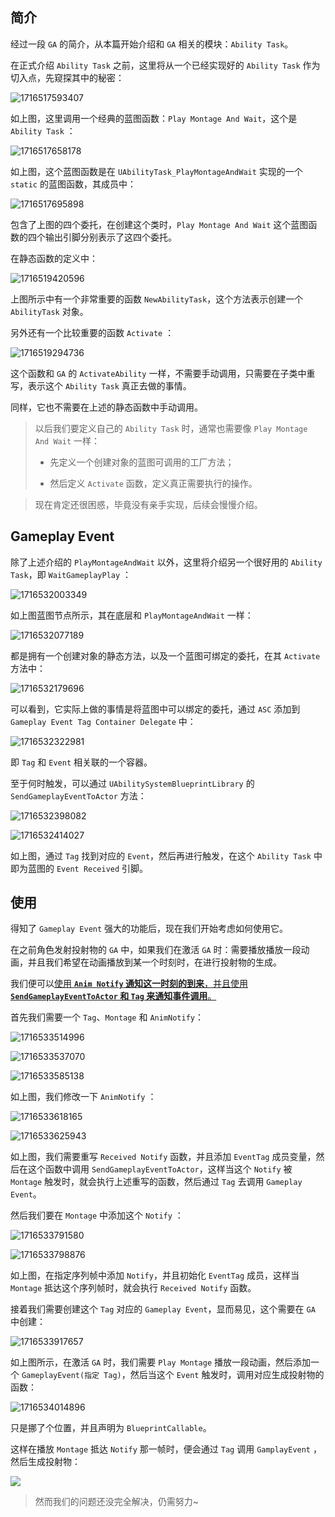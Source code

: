 ## 简介

经过一段 `GA` 的简介，从本篇开始介绍和 `GA` 相关的模块：`Ability Task`。

在正式介绍 `Ability Task` 之前，这里将从一个已经实现好的 `Ability Task` 作为切入点，先窥探其中的秘密：

![1716517593407](image/1716517593407.png)

如上图，这里调用一个经典的蓝图函数：`Play Montage And Wait`，这个是 `Ability Task` ：

![1716517658178](image/1716517658178.png)

如上图，这个蓝图函数是在 `UAbilityTask_PlayMontageAndWait` 实现的一个 `static` 的蓝图函数，其成员中：

![1716517695898](image/1716517695898.png)

包含了上图的四个委托，在创建这个类时，`Play Montage And Wait` 这个蓝图函数的四个输出引脚分别表示了这四个委托。

在静态函数的定义中：

![1716519420596](image/1716519420596.png)

上图所示中有一个非常重要的函数 `NewAbilityTask`，这个方法表示创建一个 `AbilityTask` 对象。

另外还有一个比较重要的函数 `Activate` ：

![1716519294736](image/1716519294736.png)

这个函数和 `GA` 的 `ActivateAbility` 一样，不需要手动调用，只需要在子类中重写，表示这个 `Ability Task` 真正去做的事情。

同样，它也不需要在上述的静态函数中手动调用。

> 以后我们要定义自己的 `Ability Task` 时，通常也需要像 `Play Montage And Wait` 一样：
>
> - 先定义一个创建对象的蓝图可调用的工厂方法；
>
> - 然后定义 `Activate` 函数，定义真正需要执行的操作。

> 现在肯定还很困惑，毕竟没有亲手实现，后续会慢慢介绍。

## Gameplay Event

除了上述介绍的 `PlayMontageAndWait` 以外，这里将介绍另一个很好用的 `Ability Task`，即 `WaitGameplayPlay` ：

![1716532003349](image/1716532003349.png)

如上图蓝图节点所示，其在底层和 `PlayMontageAndWait` 一样：

![1716532077189](image/1716532077189.png)

都是拥有一个创建对象的静态方法，以及一个蓝图可绑定的委托，在其 `Activate` 方法中：

![1716532179696](image/1716532179696.png)

可以看到，它实际上做的事情是将蓝图中可以绑定的委托，通过 `ASC` 添加到 `Gameplay Event Tag Container Delegate` 中：

![1716532322981](image/1716532322981.png)

即 `Tag` 和 `Event` 相关联的一个容器。

至于何时触发，可以通过 `UAbilitySystemBlueprintLibrary` 的 `SendGameplayEventToActor` 方法：

![1716532398082](image/1716532398082.png)

![1716532414027](image/1716532414027.png)

如上图，通过 `Tag` 找到对应的 `Event`，然后再进行触发，在这个 `Ability Task` 中即为蓝图的 `Event Received` 引脚。

## 使用

得知了 `Gameplay Event` 强大的功能后，现在我们开始考虑如何使用它。

在之前角色发射投射物的 `GA` 中，如果我们在激活 `GA` 时：需要播放播放一段动画，并且我们希望在动画播放到某一个时刻时，在进行投射物的生成。

我们便可以<u>使用 **`Anim Notify` 通知这一时刻的到来**，并且使用 **`SendGameplayEventToActor` 和 `Tag` 来通知事件调用**。</u>

首先我们需要一个 `Tag`、`Montage` 和 `AnimNotify`：

![1716533514996](image/1716533514996.png)

![1716533537070](image/1716533537070.png)

![1716533585138](image/1716533585138.png)

如上图，我们修改一下 `AnimNotify` ：

![1716533618165](image/1716533618165.png)

![1716533625943](image/1716533625943.png)

如上图，我们需要重写 `Received Notify` 函数，并且添加 `EventTag` 成员变量，然后在这个函数中调用 `SendGameplayEventToActor`，这样当这个 `Notify` 被 `Montage` 触发时，就会执行上述重写的函数，然后通过 `Tag` 去调用 `Gameplay Event`。

然后我们要在 `Montage` 中添加这个 `Notify` ：

![1716533791580](image/1716533791580.png)

![1716533798876](image/1716533798876.png)

如上图，在指定序列帧中添加 `Notify`，并且初始化 `EventTag` 成员，这样当 `Montage` 抵达这个序列帧时，就会执行 `Received Notify` 函数。

接着我们需要创建这个 `Tag` 对应的 `Gameplay Event`，显而易见，这个需要在 `GA` 中创建：

![1716533917657](image/1716533917657.png)

如上图所示，在激活 `GA` 时，我们需要 `Play Montage` 播放一段动画，然后添加一个 `GameplayEvent(指定 Tag)`，然后当这个 `Event` 触发时，调用对应生成投射物的函数：

![1716534014896](image/1716534014896.png)

只是挪了个位置，并且声明为 `BlueprintCallable`。

这样在播放 `Montage` 抵达 `Notify` 那一帧时，便会通过 `Tag` 调用 `GamplayEvent` ，然后生成投射物：

![](image/AbilityTask01.gif)

> 然而我们的问题还没完全解决，仍需努力~